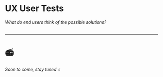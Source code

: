 # UX User Tests
###### What do end users think of the possible solutions?
---
#  📻
_Soon to come, stay tuned_ 🎶